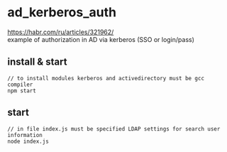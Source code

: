 # ad_kerberos_auth
https://habr.com/ru/articles/321962/  
example of authorization in AD via kerberos (SSO or login/pass)

## install & start
```
// to install modules kerberos and activedirectory must be gcc compiler
npm start
```

## start
```
// in file index.js must be specified LDAP settings for search user information
node index.js
```
